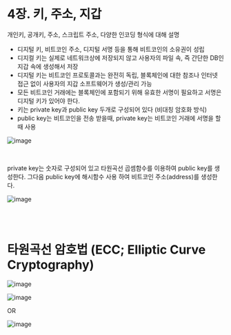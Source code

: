 # 4장. 키, 주소, 지갑

개인키, 공개키, 주소, 스크립트 주소, 다양한 인코딩 형식에 대해 설명


- 디지털 키, 비트코인 주소, 디지털 서명 등을 통해 비트코인의 소유권이 성립
- 디지컬 키는 실제로 네트워크상에 저장되지 않고 사용자의 파일 속, 즉 간단한 DB인 지갑 속에 생성해서 저장
- 디지털 키는 비트코인 프로토콜과는 완전히 독립, 블록체인에 대한 참조나 인터넷 접근 없이 사용자의 지갑 소프트웨어가 생성/관리 가능
- 모든 비트코인 거래에는 블록체인에 포함되기 위해 유효한 서명이 필요하고 서명은 디지털 키가 있어야 한다.
- 키는 private key과 public key 두개로 구성되어 있다 (비대칭 암호화 방식)
- public key는 비트코인을 전송 받을때, private key는 비트코인 거래에 서명을 할때 사용

![image](https://user-images.githubusercontent.com/20738369/115123268-2d427280-9ff7-11eb-8dce-df26cdfe4e3f.png)


<br />

private key는 숫자로 구성되어 있고 타원곡선 곱셈함수를 이용하여 public key를 생성한다.
그다음 public key에 해시함수 사용 하여 비트코인 주소(address)를 생성한다.

![image](https://user-images.githubusercontent.com/20738369/115123322-6ed31d80-9ff7-11eb-9843-8123d607cff2.png)

<br />
<br />

# 타원곡선 암호법 (ECC; Elliptic Curve Cryptography)


![image](https://user-images.githubusercontent.com/20738369/115123976-b4451a00-9ffa-11eb-8cfd-51cb1f9fdf39.png)

![image](https://user-images.githubusercontent.com/20738369/115124026-fa01e280-9ffa-11eb-8d1d-ce6ed6a304bb.png)

OR 

![image](https://user-images.githubusercontent.com/20738369/115124036-09812b80-9ffb-11eb-9957-4afcd4fc6b01.png)

